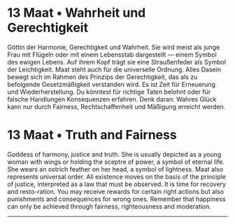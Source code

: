 # 13 Maat • Wahrheit und Gerechtigkeit

Göttin der Harmonie, Gerechtigkeit und Wahrheit. Sie wird meist als junge Frau mit Flügeln oder mit einem Lebensstab dargestellt — einem Symbol des ewigen Lebens. Auf ihrem Kopf trägt sie eine Straußenfeder als Symbol der Leichtigkeit. Maat steht auch für die universelle Ordnung. Alles Dasein bewegt sich im Rahmen des Prinzips der Gerechtigkeit, das als zu befolgende Gesetzmäßigkeit verstanden wird. Es ist Zeit für Erneuerung und Wiederherstellung. Du könntest für richtige Taten belohnt oder für falsche Handlungen Konsequenzen erfahren. Denk daran: Wahres Glück kann nur durch Fairness, Rechtschaffenheit und Mäßigung erreicht werden.

# 13 Maat  • Truth  and  Fairness

Goddess  of  harmony,  justice  and  truth.  She  is  usually depicted  as  a  young woman  with  wings or  holding the sceptre of power, a symbol of  eternal life. She  wears an ostrich feather on  her  head, a symbol of  lightness. Maat also  represents  universal  order. All  existence  moves on the  basis of the  principle of  justice, interpreted as a law that  must  be observed. It is time for  recovery and  resto-ration. You may receive rewards for certain right actions but also punishments and consequences for wrong ones. Remember that  happiness can only be achieved through fairness, righteousness and  moderation.

------

